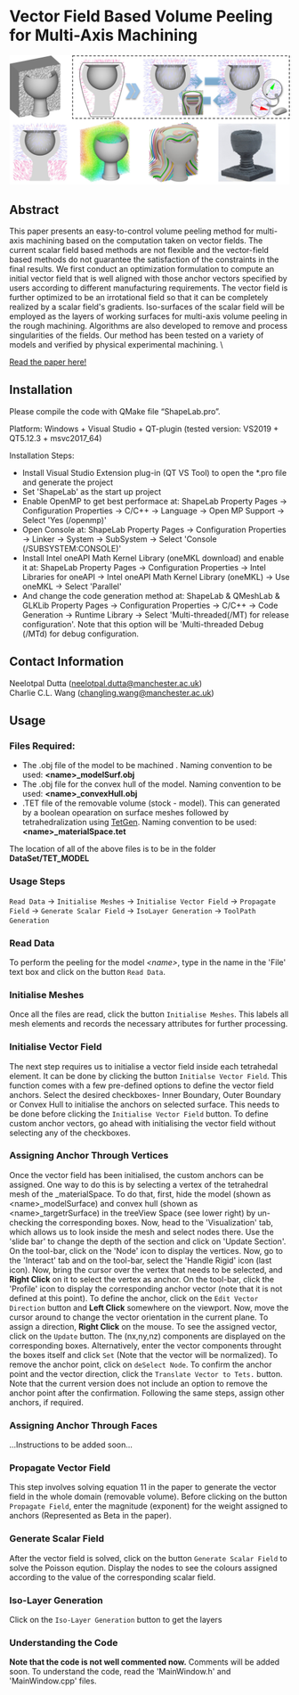 # Vector Field Based Volume Peeling for Multi-Axis Machining

![Pipeline of the method](./Images/pipeline.jpg)

## Abstract
This paper presents an easy-to-control volume peeling method for multi-axis machining based on the computation taken on vector fields. The current scalar field based methods are not flexible and the vector-field based methods do not guarantee the satisfaction of the constraints in the final results. We first conduct an optimization formulation to compute an initial vector field that is well aligned with those anchor vectors specified by users according to different manufacturing requirements. The vector field is further optimized to be an irrotational field so that it can be completely realized by a scalar field's gradients. Iso-surfaces of the scalar field will be employed as the layers of working surfaces for multi-axis volume peeling in the rough machining. Algorithms are also developed to remove and process singularities of the fields. Our method has been tested on a variety of models and verified by physical experimental machining. \

[Read the paper here!](https://arxiv.org/pdf/2308.00472.pdf)

## Installation
Please compile the code with QMake file “ShapeLab.pro”.

Platform: Windows + Visual Studio + QT-plugin (tested version: VS2019 + QT5.12.3 + msvc2017_64)

Installation Steps:
- Install Visual Studio Extension plug-in (QT VS Tool) to open the *.pro file and generate the project
- Set 'ShapeLab' as the start up project
- Enable OpenMP to get best performace at: ShapeLab Property Pages -> Configuration Properties -> C/C++ -> Language -> Open MP Support -> Select 'Yes (/openmp)'
- Open Console at: ShapeLab Property Pages -> Configuration Properties -> Linker -> System -> SubSystem -> Select 'Console (/SUBSYSTEM:CONSOLE)'
- Install Intel oneAPI Math Kernel Library (oneMKL download) and enable it at: ShapeLab Property Pages -> Configuration Properties -> Intel Libraries for oneAPI -> Intel oneAPI Math Kernel Library (oneMKL) -> Use oneMKL -> Select 'Parallel'
- And change the code generation method at: ShapeLab & QMeshLab & GLKLib Property Pages -> Configuration Properties -> C/C++ -> Code Generation -> Runtime Library -> Select 'Multi-threaded(/MT) for release configuration'. Note that this option will be 'Multi-threaded Debug (/MTd) for debug configuration.

## Contact Information
Neelotpal Dutta ([neelotpal.dutta@manchester.ac.uk](mailto:neelotpal.dutta@manchester.ac.uk))\
Charlie C.L. Wang ([changling.wang@manchester.ac.uk](mailto:changling.wang@manchester.ac.uk))

## Usage
### Files Required:
  - The .obj file of the model to be machined . Naming convention to be used: **\<name\>_modelSurf.obj**
  - The .obj file for the convex hull of the model. Naming convention to be used: **\<name\>_convexHull.obj**
  - .TET file of the removable volume (stock - model). This can generated by a boolean opearation on surface meshes followed by tetrahedralization using [TetGen](https://wias-berlin.de/software/index.jsp?id=TetGen&lang=1). Naming convention to be used: **\<name\>_materialSpace.tet**

  The location of all of the above files is to be in the folder **DataSet/TET_MODEL**

### Usage Steps
`Read Data` -> `Initialise Meshes` -> `Initialise Vector Field` -> `Propagate Field` -> `Generate Scalar Field` -> `IsoLayer Generation` -> `ToolPath Generation`

### Read Data
To perform the peeling for the model *\<name\>*, type in the name in the 'File' text box and click on the button `Read Data`.

### Initialise Meshes
Once all the files are read, click the button `Initialise Meshes`. This labels all mesh elements and records the necessary attributes for further processing.


### Initialise Vector Field
The next step requires us to initialise a vector field inside each tetrahedal element. It can be done by clicking the button `Initialse Vector Field`. This function comes with a few pre-defined options to define the vector field anchors. Select the desired checkboxes- Inner Boundary, Outer Boundary
or Convex Hull to initialise the anchors on selected surface. This needs to be done before clicking the `Initialise Vector Field` button. To define custom anchor vectors, go ahead with initialising the vector field without selecting any of the checkboxes.

### Assigning Anchor Through Vertices
Once the vector field has been initialised, the custom anchors can be assigned. One way to do this is by selecting a vertex of the tetrahedral mesh of the <name>_materialSpace. To do that, first, hide the model (shown as \<name\>_modelSurface) and convex hull (shown as \<name\>_targetrSurface) in the treeView Space (see lower right) by un-checking the corresponding boxes. Now, head to the 'Visualization' tab, which allows us to look inside the mesh and select nodes there. Use the 'slide bar' to change the depth of the section and click on 'Update Section'. On the tool-bar, click on the 'Node' icon to display the vertices.  Now, go to the 'Interact' tab and on the tool-bar, select the 'Handle Rigid' icon (last icon). Now, bring the cursor over the vertex that needs to be selected, and **Right Click** on it to select the vertex as anchor. On  the tool-bar, click the 'Profile' icon to display the corresponding anchor vector (note that it is not defined at this point). To define the anchor, click on the `Edit Vector Direction` button and **Left Click** somewhere on the viewport. Now, move the cursor around to change the vector orientation in the current plane. To assign a direction, **Right Click** on the mouse. To see the assigned vector, click on the `Update` button. The (nx,ny,nz) components are displayed on the corresponding boxes. Alternatively, enter the vector components throught the boxes itself and click `Set` (Note that the vector will be normalized). To remove the anchor point, click on `deSelect Node`. To confirm the anchor point and the vector direction, click the `Translate Vector to Tets.` button. Note that the current version does not include an option to remove the anchor point after the confirmation. Following the same steps, assign other anchors, if required.

### Assigning Anchor Through Faces
 ...Instructions to be added soon...

### Propagate Vector Field
This step involves solving equation 11 in the paper to generate the vector field in the whole domain (removable volume). Before clicking on the button `Propagate Field`, enter the magnitude (exponent) for the weight assigned to anchors (Represented as Beta in the paper).

### Generate Scalar Field
After the vector field is solved, click on the button `Generate Scalar Field` to solve the Poisson eqution. Display the nodes to see the colours assigned according to the value of the corresponding scalar field.

### Iso-Layer Generation
Click on the `Iso-Layer Generation` button to get the layers

### Understanding the Code
**Note that the code is not well commented now.** Comments will be added soon. To understand the code, read the 'MainWindow.h' and 'MainWindow.cpp' files.
 
